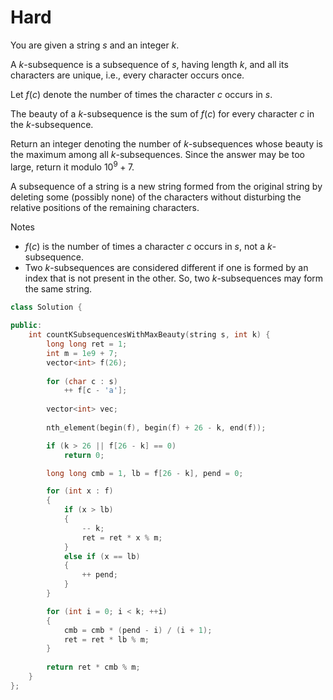 # Hard

You are given a string $s$ and an integer $k$.

A $k$-subsequence is a subsequence of $s$, having length $k$, and all its characters are unique, i.e., every character occurs once.

Let $f(c)$ denote the number of times the character $c$ occurs in $s$.

The beauty of a $k$-subsequence is the sum of $f(c)$ for every character $c$ in the $k$-subsequence.

Return an integer denoting the number of $k$-subsequences whose beauty is the maximum among all $k$-subsequences. Since the answer may be too large, return it modulo $10^9 + 7$.

A subsequence of a string is a new string formed from the original string by deleting some (possibly none) of the characters without disturbing the relative positions of the remaining characters.

Notes

- $f(c)$ is the number of times a character $c$ occurs in $s$, not a $k$-subsequence.
- Two $k$-subsequences are considered different if one is formed by an index that is not present in the other. So, two $k$-subsequences may form the same string.

```cpp
class Solution {
    
public:
    int countKSubsequencesWithMaxBeauty(string s, int k) {
        long long ret = 1;
        int m = 1e9 + 7;
        vector<int> f(26);
        
        for (char c : s)
            ++ f[c - 'a'];
        
        vector<int> vec;
        
        nth_element(begin(f), begin(f) + 26 - k, end(f));

        if (k > 26 || f[26 - k] == 0)
            return 0;

        long long cmb = 1, lb = f[26 - k], pend = 0;

        for (int x : f)
        {
            if (x > lb)
            {
                -- k;
                ret = ret * x % m;
            }
            else if (x == lb)
            {
                ++ pend;
            }
        }

        for (int i = 0; i < k; ++i)
        {
            cmb = cmb * (pend - i) / (i + 1);
            ret = ret * lb % m;
        }
        
        return ret * cmb % m;
    }
};
```
